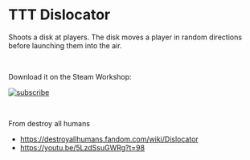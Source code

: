 # TTT Dislocator

Shoots a disk at players. The disk moves a player in random directions before launching them into the air.

<br>

Download it on the Steam Workshop:

[![subscribe](https://i.imgur.com/ZVRxFLT.png)](https://steamcommunity.com/sharedfiles/filedetails/?id=1773299680)

<br>

From destroy all humans
* https://destroyallhumans.fandom.com/wiki/Dislocator
* https://youtu.be/5LzdSsuGWRg?t=98
